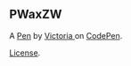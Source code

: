 PWaxZW
------


A [Pen](http://codepen.io/vperr007/pen/PWaxZW) by [Victoria ](http://codepen.io/vperr007) on [CodePen](http://codepen.io/).

[License](http://codepen.io/vperr007/pen/PWaxZW/license).